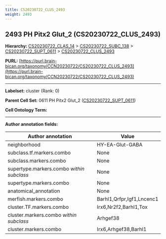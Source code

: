 ```yaml
---
title: CS20230722_CLUS_2493
weight: 2493
---
```

## 2493 PH Pitx2 Glut_2 (CS20230722_CLUS_2493)
<b>Hierarchy: </b>
[CS20230722_CLAS_14](../CS20230722_CLAS_14) >
[CS20230722_SUBC_138](../CS20230722_SUBC_138) >
[CS20230722_SUPT_0611](../CS20230722_SUPT_0611) >
[CS20230722_CLUS_2493](../CS20230722_CLUS_2493)

**PURL:** [https://purl.brain-bican.org/taxonomy/CCN20230722/CS20230722_CLUS_2493](https://purl.brain-bican.org/taxonomy/CCN20230722/CS20230722_CLUS_2493)

---


**Labelset:** cluster (Rank: 0)

**Parent Cell Set:** 0611 PH Pitx2 Glut_2 ([CS20230722_SUPT_0611](../CS20230722_SUPT_0611))



**Cell Ontology Term:** 

[MARKER GENES.]: #


---

[TRANSFERRED ANNOTATIONS.]: #


[AUTHOR ANNOTATION FIELDS.]: #


**Author annotation fields:**

| Author annotation | Value |
|-------------------|-------|
|neighborhood|HY-EA-Glut-GABA|
|subclass.tf.markers.combo|None|
|subclass.markers.combo|None|
|supertype.markers.combo _within subclass_|None|
|supertype.markers.combo|None|
|anatomical_annotation|None|
|merfish.markers.combo|Barhl1,Qrfpr,Igf1,Lncenc1|
|cluster.TF.markers.combo|Irx6,Nr2f2,Barhl1,Tox|
|cluster.markers.combo _within subclass_|Arhgef38|
|cluster.markers.combo|Irx6,Arhgef38,Barhl1|
